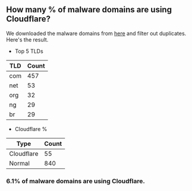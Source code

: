 ## How many % of malware domains are using Cloudflare?


We downloaded the malware domains from [here](https://urlhaus.abuse.ch) and filter out duplicates.
Here's the result.


[//]: # (start replacement)


- Top 5 TLDs

| TLD | Count |
| --- | --- |
| com | 457 |
| net | 53 |
| org | 32 |
| ng | 29 |
| br | 29 |


- Cloudflare %

| Type | Count |
| --- | --- |
| Cloudflare | 55 |
| Normal | 840 |


### 6.1% of malware domains are using Cloudflare.